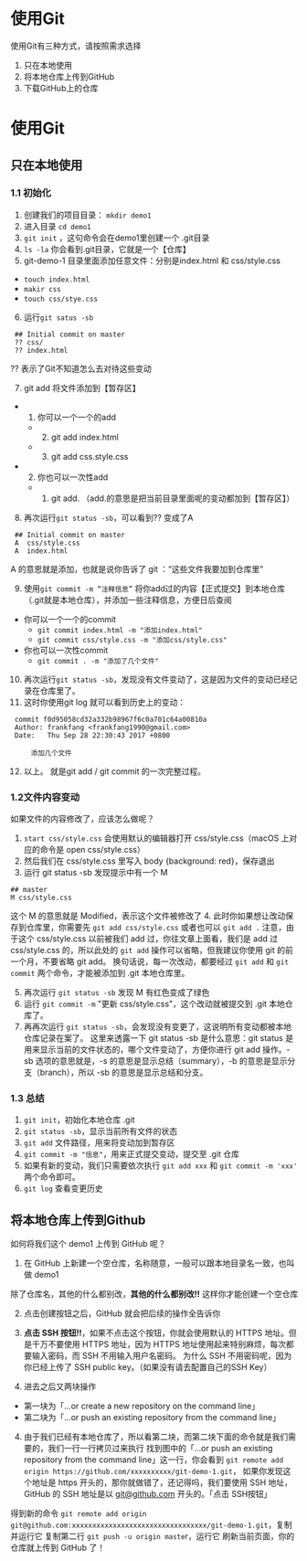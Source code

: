 # 使用Git
使用Git有三种方式，请按照需求选择

1. 只在本地使用
2. 将本地仓库上传到GitHub
3. 下载GitHub上的仓库

# 使用Git

## 只在本地使用
### 1.1 初始化
1. 创建我们的项目目录： <code>mkdir demo1</code>
2. 进入目录  <code>cd demo1</code>
3. <code>git init</code> ，这句命令会在demo1里创建一个 .git目录
4. <code>ls -la</code> 你会看到.git目录，它就是一个【仓库】
5. git-demo-1 目录里面添加任意文件：分别是index.html 和 css/style.css
  - <code>touch index.html</code>
  - <code>makir css</code>
  - <code>touch css/stye.css</code>
6. 运行<code>git satus -sb</code>
```
 ## Initial commit on master
 ?? css/
 ?? index.html
```
?? 表示了Git不知道怎么去对待这些变动

7. git add 将文件添加到【暂存区】
  - 1.  你可以一个一个的add
    - 2. git add index.html
    - 3. git add css.style.css
  - 2. 你也可以一次性add
    - 1. git add. （add.的意思是把当前目录里面呢的变动都加到【暂存区】）
    
8. 再次运行`git status -sb`，可以看到?? 变成了A
```
 ## Initial commit on master
 A  css/style.css
 A  index.html
```
A 的意思就是添加，也就是说你告诉了 git   ：“这些文件我要加到仓库里”

9. 使用`git commit -m “注释信息”` 将你add过的内容【正式提交】到本地仓库（.git就是本地仓库），并添加一些注释信息，方便日后查阅
  - 你可以一个一个的commit
    - `git commit index.html -m "添加index.html"`
    - `git commit css/style.css -m "添加css/style.css"`
  - 你也可以一次性commit
    - `git commit . -m "添加了几个文件"`
 
10. 再次运行`git status -sb`，发现没有文件变动了，这是因为文件的变动已经记录在仓库里了。
11. 这时你使用git log 就可以看到历史上的变动：
```
 commit f0d95058cd32a332b98967f6c0a701c64a00810a
 Author: frankfang <frankfang1990@gmail.com>
 Date:   Thu Sep 28 22:30:43 2017 +0800

     添加几个文件
```

12. 以上。    就是git add / git commit 的一次完整过程。

### 1.2文件内容变动
如果文件的内容修改了，应该怎么做呢？

1. `start css/style.css` 会使用默认的编辑器打开 css/style.css（macOS 上对应的命令是 open css/style.css）
2. 然后我们在 css/style.css 里写入 body {background: red}，保存退出
3. 运行 git status -sb 发现提示中有一个 M

 ```
 ## master
 M css/style.css
 ```
 
这个 M 的意思就是 Modified，表示这个文件被修改了
4. 此时你如果想让改动保存到仓库里，你需要先 `git add css/style.css` 或者也可以 `git add .`
  注意，由于这个 css/style.css 以前被我们 add 过，你往文章上面看，我们是 add 过 css/style.css 的，所以此处的 `git add` 操作可以省略，但我建议你使用 git 的前一个月，不要省略 git add。
  换句话说，每一次改动，都要经过 `git add` 和 `git commit` 两个命令，才能被添加到 .git 本地仓库里。

5. 再次运行 `git status -sb` 发现 M 有红色变成了绿色
6. 运行 `git commit -m` "更新 css/style.css"，这个改动就被提交到 .git 本地仓库了。
7. 再再次运行 `git status -sb`，会发现没有变更了，这说明所有变动都被本地仓库记录在案了。
这里来透露一下 git status -sb 是什么意思：git status 是用来显示当前的文件状态的，哪个文件变动了，方便你进行 git add 操作。-sb 选项的意思就是，-s 的意思是显示总结（summary），-b 的意思是显示分支（branch），所以 -sb 的意思是显示总结和分支。


### 1.3 总结
1. `git init`，初始化本地仓库 .git
2. `git status -sb`，显示当前所有文件的状态
3. `git add` 文件路径，用来将变动加到暂存区
4. `git commit -m "信息"`，用来正式提交变动，提交至 .git 仓库
5. 如果有新的变动，我们只需要依次执行 `git add xxx` 和 `git commit -m 'xxx'` 两个命令即可。
6. `git log` 查看变更历史



## 将本地仓库上传到Github
如何将我们这个 demo1 上传到 GitHub 呢？

1. 在 GitHub 上新建一个空仓库，名称随意，一般可以跟本地目录名一致，也叫做 demo1
  
  除了仓库名，其他的什么都别改，**其他的什么都别改!!** 这样你才能创建一个空仓库
  
2. 点击创建按钮之后，GitHub 就会把后续的操作全告诉你

3. **点击 SSH 按钮!!**，如果不点击这个按钮，你就会使用默认的 HTTPS 地址。但是千万不要使用 HTTPS 地址，因为 HTTPS 地址使用起来特别麻烦，每次都要输入密码，而 SSH 不用输入用户名密码。
为什么 SSH 不用密码呢，因为你已经上传了 SSH public key。（如果没有请去配置自己的SSH Key）

3. 进去之后又两块操作
  - 第一块为「…or create a new repository on the command line」
  - 第二块为「…or push an existing repository from the command line」

4. 由于我们已经有本地仓库了，所以看第二块，而第二块下面的命令就是我们需要的，我们一行一行拷贝过来执行
找到图中的「…or push an existing repository from the command line」这一行，你会看到 `git remote add origin https://github.com/xxxxxxxxxx/git-demo-1.git`， 如果你发现这个地址是 https 开头的，那你就做错了，还记得吗，我们要使用 SSH 地址，GitHub 的 SSH 地址是以 git@github.com 开头的。「点击 SSH按钮」

得到新的命令 `git remote add origin git@github.com:xxxxxxxxxxxxxxxxxxxxxxxxxxxxxxxxx/git-demo-1.git`，复制并运行它
复制第二行 `git push -u origin maste`r，运行它
刷新当前页面，你的仓库就上传到 GitHub 了！






